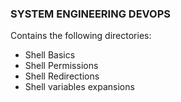 ### SYSTEM ENGINEERING DEVOPS

Contains the following directories:
- Shell Basics
- Shell Permissions
- Shell Redirections
-  Shell variables expansions
